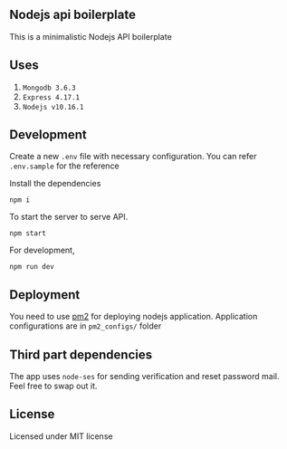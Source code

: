 ## Nodejs api boilerplate

This is a minimalistic Nodejs API boilerplate

## Uses

1. `Mongodb 3.6.3`
2. `Express 4.17.1`
3. `Nodejs v10.16.1`

## Development

Create a new `.env` file with necessary configuration. You can refer `.env.sample` for the reference

Install the dependencies
 
    npm i  
    
To start the server to serve API. 

    npm start
    
For development,

    npm run dev

## Deployment

You need to use [pm2](http://pm2.keymetrics.io/) for deploying nodejs application. Application configurations are in `pm2_configs/` folder

## Third part dependencies

The app uses `node-ses` for sending verification and reset password mail. Feel free to swap out it.

## License

Licensed under MIT license

